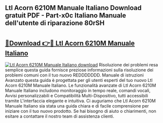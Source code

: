 ## Ltl Acorn 6210M Manuale Italiano Download gratuit PDF - Part-x0c Italiano Manuale dell'utente di riparazione 80rSH

# <h2><a href="http://dfav343.blite.top/?on=Ltl+Acorn+6210M+Manuale+Italiano">🔗Download 👉🔴 Ltl Acorn 6210M Manuale Italiano</a></h2>

[![Ltl Acorn 6210M Manuale Italiano download](https://i.imgur.com/lujVjoI.png)](http://dfav343.blite.top/?on=Ltl+Acorn+6210M+Manuale+Italiano)
Risoluzione dei problemi resa semplice questa guida fornisce preziose informazioni sulla risoluzione dei problemi comuni con il tuo nuovo REDDDDDDD. Manuale di istruzioni Avanzato questa guida è progettata per gli utenti esperti del tuo nuovo Ltl Acorn 6210M Manuale Italiano. Le funzionalità avanzate di Ltl Acorn 6210M Manuale Italiano includono monitoraggio in tempo reale, comandi vocali, Avvisi personalizzabili e Compatibilità Multi-Dispositivo, tutti accessibili tramite L'interfaccia elegante e intuitiva. Ci auguriamo che Ltl Acorn 6210M Manuale Italiano sia stata una guida chiara e di facile comprensione per iniziare con il tuo nuovo prodotto. Se hai bisogno di aiuto o chiarimenti, non esitare a contattare il nostro team di assistenza clienti.
